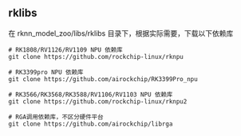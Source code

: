 ## rklibs

在 rknn_model_zoo/libs/rklibs 目录下，根据实际需要，下载以下依赖库

```
# RK1808/RV1126/RV1109 NPU 依赖库
git clone https://github.com/rockchip-linux/rknpu

# RK3399pro NPU 依赖库
git clone https://github.com/airockchip/RK3399Pro_npu

# RK3566/RK3568/RK3588/RV1106/RV1103 NPU 依赖库
git clone https://github.com/rockchip-linux/rknpu2

# RGA调用依赖库，不区分硬件平台
git clone https://github.com/airockchip/librga
```

